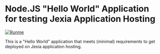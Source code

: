 # Node.JS "Hello World" Application for testing Jexia Application Hosting

[![Runme](https://runme.io/static/button.svg)](https://runme.io/runme?repo_url=https://github.com/jexia/test-node-app.git&repo_branch=runme-dockerfile)

This is a "Hello World" application that meets (minimal) requirements to get deployed on Jexia application hosting.
